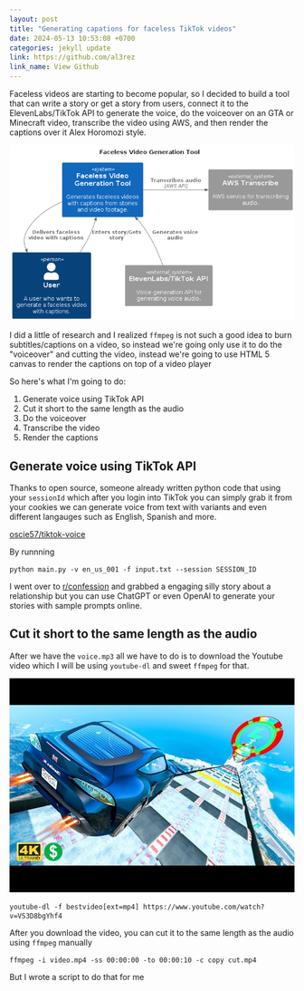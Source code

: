 ```yaml
---
layout: post
title: "Generating capations for faceless TikTok videos"
date: 2024-05-13 10:53:08 +0700
categories: jekyll update
link: https://github.com/al3rez
link_name: View Github
---
```


Faceless videos are starting to become popular, so I decided to build a tool
that can write a story or get a story from users, connect it to the
ElevenLabs/TikTok API to generate the voice, do the voiceover on an GTA or
Minecraft video, transcribe the video using AWS, and then render the captions
over it Alex Horomozi style.

<img src="/images/diagram.png" alt="a diagram showing ahow we can make a faceless video" loading="lazy" />

I did a little of research and I realized `ffmpeg` is not such a good idea to burn subtitles/captions on a video, so instead we're going only use it to do the "voiceover" and cutting the video, instead we're going to use HTML 5 canvas to render the captions on top of a video player

So here's what I'm going to do:

1. Generate voice using TikTok API
2. Cut it short to the same length as the audio
3. Do the voiceover
4. Transcribe the video
5. Render the captions

## Generate voice using TikTok API

Thanks to open source, someone already written python code that using your `sessionId` which after you login into TikTok you can simply grab it from your cookies we can generate voice from text with variants and even different langauges such as English, Spanish and more.

[oscie57/tiktok-voice](https://github.com/oscie57/tiktok-voice)

By runnning

```
python main.py -v en_us_001 -f input.txt --session SESSION_ID
```

I went over to [r/confession](https://www.reddit.com/r/confession) and grabbed a engaging silly story about a relationship but you can use ChatGPT or even OpenAI to generate your stories with sample prompts online.

## Cut it short to the same length as the audio

After we have the `voice.mp3` all we have to do is to download the Youtube video which I will be using `youtube-dl` and sweet `ffmpeg` for that.

<a href="https://www.youtube.com/watch?v=VS3D8bgYhf4&t=6s"><img src="/images/thumbnail.jpeg" alt="gta 5 mega ramp faceless video" loading="lazy"></a>

```
youtube-dl -f bestvideo[ext=mp4] https://www.youtube.com/watch?v=VS3D8bgYhf4
```

After you download the video, you can cut it to the same length as the audio using `ffmpeg` manually

```
ffmpeg -i video.mp4 -ss 00:00:00 -to 00:00:10 -c copy cut.mp4
```

But I wrote a script to do that for me

```

```

